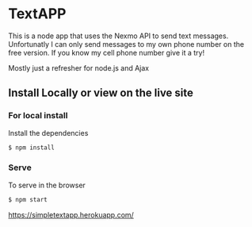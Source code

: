 # TextAPP

This is a node app that uses the Nexmo API to send text messages. Unfortunatly I can only send messages to my own phone number on the free version. If you know my cell phone number give it a try!

Mostly just a refresher for node.js and Ajax

## Install Locally or view on the live site

### For local install

Install the dependencies

```sh
$ npm install
```

### Serve
To serve in the browser

```sh
$ npm start
```

https://simpletextapp.herokuapp.com/